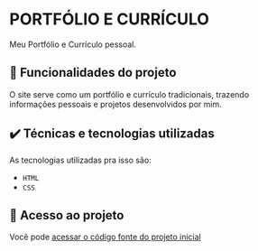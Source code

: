 # PORTFÓLIO E CURRÍCULO

Meu Portfólio e Currículo pessoal.

## 🔨 Funcionalidades do projeto

O site serve como um portfólio e currículo tradicionais, trazendo informações pessoais e projetos desenvolvidos por mim.

## ✔️ Técnicas e tecnologias utilizadas

As tecnologias utilizadas pra isso são:

- `HTML`
- `CSS`

## 📁 Acesso ao projeto

Você pode [acessar o código fonte do projeto inicial](https://github.com/PedroArthur04/Curriculo_Portfolio)
